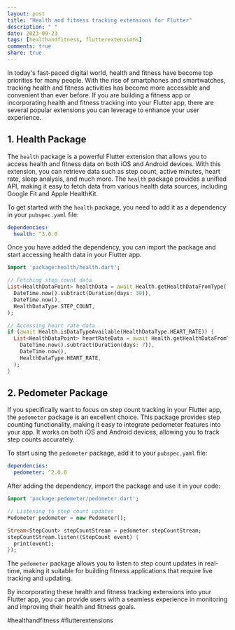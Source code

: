 ```yaml
---
layout: post
title: "Health and fitness tracking extensions for Flutter"
description: " "
date: 2023-09-23
tags: [healthandfitness, flutterextensions]
comments: true
share: true
---
```


In today's fast-paced digital world, health and fitness have become top priorities for many people. With the rise of smartphones and smartwatches, tracking health and fitness activities has become more accessible and convenient than ever before. If you are building a fitness app or incorporating health and fitness tracking into your Flutter app, there are several popular extensions you can leverage to enhance your user experience.

## 1. Health Package

The `health` package is a powerful Flutter extension that allows you to access health and fitness data on both iOS and Android devices. With this extension, you can retrieve data such as step count, active minutes, heart rate, sleep analysis, and much more. The `health` package provides a unified API, making it easy to fetch data from various health data sources, including Google Fit and Apple HealthKit.

To get started with the `health` package, you need to add it as a dependency in your `pubspec.yaml` file:

```yaml
dependencies:
  health: ^3.0.0
```

Once you have added the dependency, you can import the package and start accessing health data in your Flutter app.

```dart
import 'package:health/health.dart';

// Fetching step count data
List<HealthDataPoint> healthData = await Health.getHealthDataFromType(
  DateTime.now().subtract(Duration(days: 30)),
  DateTime.now(),
  HealthDataType.STEP_COUNT,
);

// Accessing heart rate data
if (await Health.isDataTypeAvailable(HealthDataType.HEART_RATE)) {
  List<HealthDataPoint> heartRateData = await Health.getHealthDataFromType(
    DateTime.now().subtract(Duration(days: 7)),
    DateTime.now(),
    HealthDataType.HEART_RATE,
  );
}
```

## 2. Pedometer Package

If you specifically want to focus on step count tracking in your Flutter app, the `pedometer` package is an excellent choice. This package provides step counting functionality, making it easy to integrate pedometer features into your app. It works on both iOS and Android devices, allowing you to track step counts accurately.

To start using the `pedometer` package, add it to your `pubspec.yaml` file:

```yaml
dependencies:
  pedometer: ^2.0.0
```

After adding the dependency, import the package and use it in your code:

```dart
import 'package:pedometer/pedometer.dart';

// Listening to step count updates
Pedometer pedometer = new Pedometer();

Stream<StepCount> stepCountStream = pedometer.stepCountStream;
stepCountStream.listen((StepCount event) {
  print(event);
});
```

The `pedometer` package allows you to listen to step count updates in real-time, making it suitable for building fitness applications that require live tracking and updating.

By incorporating these health and fitness tracking extensions into your Flutter app, you can provide users with a seamless experience in monitoring and improving their health and fitness goals.

#healthandfitness #flutterextensions
